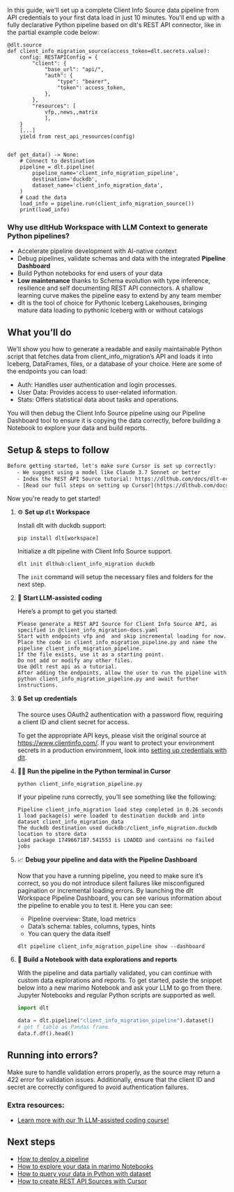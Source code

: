 In this guide, we'll set up a complete Client Info Source data pipeline from API credentials to your first data load in just 10 minutes. You'll end up with a fully declarative Python pipeline based on dlt's REST API connector, like in the partial example code below:

```python-outcome
@dlt.source
def client_info_migration_source(access_token=dlt.secrets.value):
    config: RESTAPIConfig = {
        "client": {
            "base_url": "api/",
            "auth": {
                "type": "bearer",
                "token": access_token,
            },
        },
        "resources": [
            vfp,,news,,matrix
            ],
    }
    [...]
    yield from rest_api_resources(config)


def get_data() -> None:
    # Connect to destination
    pipeline = dlt.pipeline(
        pipeline_name='client_info_migration_pipeline',
        destination='duckdb',
        dataset_name='client_info_migration_data', 
    )
    # Load the data
    load_info = pipeline.run(client_info_migration_source())
    print(load_info) 
```

### Why use dltHub Workspace with LLM Context to generate Python pipelines?

- Accelerate pipeline development with AI-native context
- Debug pipelines, validate schemas and data with the integrated **Pipeline Dashboard**
- Build Python notebooks for end users of your data
- **Low maintenance** thanks to Schema evolution with type inference, resilience and self documenting REST API connectors. A shallow learning curve makes the pipeline easy to extend by any team member
- dlt is the tool of choice for Pythonic Iceberg Lakehouses, bringing mature data loading to pythonic Iceberg with or without catalogs

## What you’ll do

We’ll show you how to generate a readable and easily maintainable Python script that fetches data from client_info_migration’s API and loads it into Iceberg, DataFrames, files, or a database of your choice. Here are some of the endpoints you can load:

- Auth: Handles user authentication and login processes.
- User Data: Provides access to user-related information.
- Stats: Offers statistical data about tasks and operations.

You will then debug the Client Info Source pipeline using our Pipeline Dashboard tool to ensure it is copying the data correctly, before building a Notebook to explore your data and build reports.

## Setup & steps to follow

```default
Before getting started, let's make sure Cursor is set up correctly:
   - We suggest using a model like Claude 3.7 Sonnet or better
   - Index the REST API Source tutorial: https://dlthub.com/docs/dlt-ecosystem/verified-sources/rest_api/ and add it to context as **@dlt rest api**
   - [Read our full steps on setting up Cursor](https://dlthub.com/docs/dlt-ecosystem/llm-tooling/cursor-restapi#23-configuring-cursor-with-documentation)
```

Now you're ready to get started!

1. ⚙️ **Set up `dlt` Workspace**
    
    Install dlt with duckdb support:
    ```shell
    pip install dlt[workspace]
    ```

    Initialize a dlt pipeline with Client Info Source support.
    ```shell
    dlt init dlthub:client_info_migration duckdb
    ```

    The `init` command will setup the necessary files and folders for the next step.
    
2. 🤠 **Start LLM-assisted coding**
    
    Here’s a prompt to get you started:
    
    ```prompt
    Please generate a REST API Source for Client Info Source API, as specified in @client_info_migration-docs.yaml 
    Start with endpoints vfp and  and skip incremental loading for now. 
    Place the code in client_info_migration_pipeline.py and name the pipeline client_info_migration_pipeline. 
    If the file exists, use it as a starting point. 
    Do not add or modify any other files. 
    Use @dlt rest api as a tutorial. 
    After adding the endpoints, allow the user to run the pipeline with python client_info_migration_pipeline.py and await further instructions.
    ```

    
3. 🔒 **Set up credentials** 
    
    The source uses OAuth2 authentication with a password flow, requiring a client ID and client secret for access.
    
    To get the appropriate API keys, please visit the original source at https://www.clientinfo.com/.
    If you want to protect your environment secrets in a production environment, look into [setting up credentials with dlt](https://dlthub.com/docs/walkthroughs/add_credentials).
    
4. 🏃‍♀️ **Run the pipeline in the Python terminal in Cursor**
    
    ```shell
    python client_info_migration_pipeline.py
    ```
    
    If your pipeline runs correctly, you’ll see something like the following:
    
    ```shell
    Pipeline client_info_migration load step completed in 0.26 seconds
    1 load package(s) were loaded to destination duckdb and into dataset client_info_migration_data
    The duckdb destination used duckdb:/client_info_migration.duckdb location to store data
    Load package 1749667187.541553 is LOADED and contains no failed jobs
    ```
    
5. 📈 **Debug your pipeline and data with the Pipeline Dashboard**

    Now that you have a running pipeline, you need to make sure it’s correct, so you do not introduce silent failures like misconfigured pagination or incremental loading errors. By launching the dlt Workspace Pipeline Dashboard, you can see various information about the pipeline to enable you to test it. Here you can see:
    - Pipeline overview: State, load metrics
    - Data’s schema: tables, columns, types, hints
    - You can query the data itself
    
    ```shell
    dlt pipeline client_info_migration_pipeline show --dashboard
    ```
    
6. 🐍 **Build a Notebook with data explorations and reports**

    With the pipeline and data partially validated, you can continue with custom data explorations and reports. To get started, paste the snippet below into a new marimo Notebook and ask your LLM to go from there. Jupyter Notebooks and regular Python scripts are supported as well.

    
    ```python
    import dlt

   data = dlt.pipeline("client_info_migration_pipeline").dataset()
   # get f table as Pandas frame
   data.f.df().head()
    ```

## Running into errors?

Make sure to handle validation errors properly, as the source may return a 422 error for validation issues. Additionally, ensure that the client ID and secret are correctly configured to avoid authentication failures.

### Extra resources:

- [Learn more with our 1h LLM-assisted coding course!](https://www.youtube.com/watch?v=GGid70rnJuM)

## Next steps

- [How to deploy a pipeline](https://dlthub.com/docs/walkthroughs/deploy-a-pipeline)
- [How to explore your data in marimo Notebooks](https://dlthub.com/docs/general-usage/dataset-access/marimo)
- [How to query your data in Python with dataset](https://dlthub.com/docs/general-usage/dataset-access/dataset)
- [How to create REST API Sources with Cursor](https://dlthub.com/docs/dlt-ecosystem/llm-tooling/cursor-restapi)